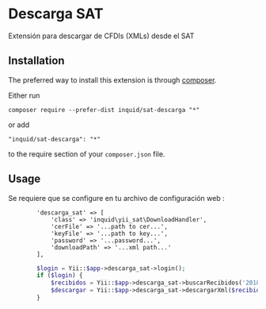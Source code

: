 Descarga SAT
================
Extensión para descargar de CFDIs (XMLs) desde el SAT

Installation
------------

The preferred way to install this extension is through [composer](http://getcomposer.org/download/).

Either run

```
composer require --prefer-dist inquid/sat-descarga "*"
```

or add

```
"inquid/sat-descarga": "*"
```

to the require section of your `composer.json` file.


Usage
-----

Se requiere que se configure en tu archivo de configuración web :
```
        'descarga_sat' => [
            'class' => 'inquid\yii_sat\DownloadHandler',
            'cerFile' => '...path to cer...',
            'keyFile' => '...path to key...',
            'password' => '...password...',
            'downloadPath' => '...xml path...'
        ],
```

```php
        $login = Yii::$app->descarga_sat->login();
        if ($login) {
            $recibidos = Yii::$app->descarga_sat->buscarRecibidos('2018', '12');
            $descargar = Yii::$app->descarga_sat->descargarXml($recibidos);
        }
```

